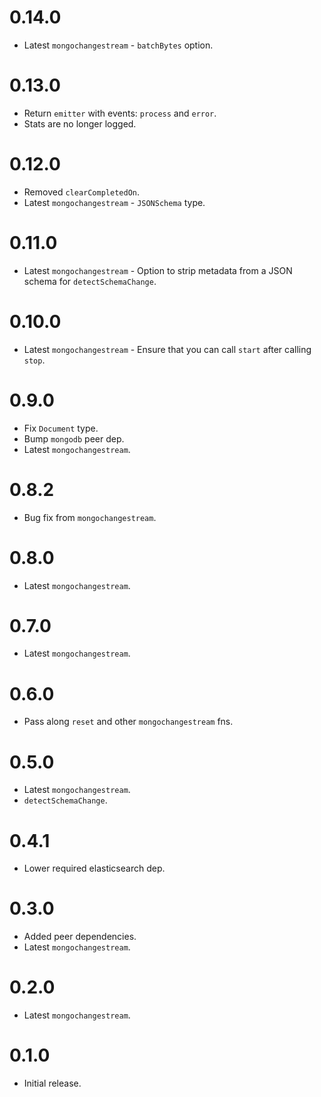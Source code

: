 # 0.14.0

- Latest `mongochangestream` - `batchBytes` option.

# 0.13.0

- Return `emitter` with events: `process` and `error`.
- Stats are no longer logged.

# 0.12.0

- Removed `clearCompletedOn`.
- Latest `mongochangestream` - `JSONSchema` type.

# 0.11.0

- Latest `mongochangestream` - Option to strip metadata from a JSON schema for `detectSchemaChange`.

# 0.10.0

- Latest `mongochangestream` - Ensure that you can call `start` after calling `stop`.

# 0.9.0

- Fix `Document` type.
- Bump `mongodb` peer dep.
- Latest `mongochangestream`.

# 0.8.2

- Bug fix from `mongochangestream`.

# 0.8.0

- Latest `mongochangestream`.

# 0.7.0

- Latest `mongochangestream`.

# 0.6.0

- Pass along `reset` and other `mongochangestream` fns.

# 0.5.0

- Latest `mongochangestream`.
- `detectSchemaChange`.

# 0.4.1

- Lower required elasticsearch dep.

# 0.3.0

- Added peer dependencies.
- Latest `mongochangestream`.

# 0.2.0

- Latest `mongochangestream`.

# 0.1.0

- Initial release.
